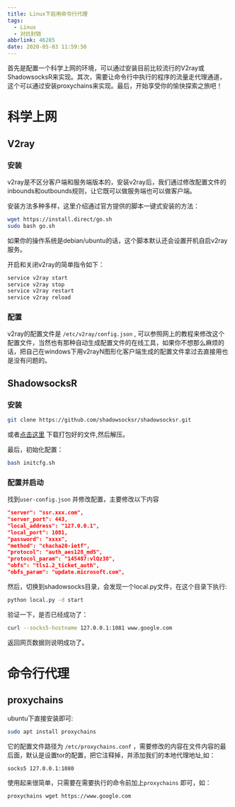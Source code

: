 ```yaml
---
title: Linux下启用命令行代理
tags: 
  - Linux
  - 对抗封锁
abbrlink: 46285
date: 2020-05-03 11:59:50
---
```


首先是配置一个科学上网的环境，可以通过安装目前比较流行的V2ray或ShadowsocksR来实现。其次，需要让命令行中执行的程序的流量走代理通道，这个可以通过安装proxychains来实现。最后，开始享受你的愉快探索之旅吧！

<!-- more -->

# 科学上网

## V2ray

### 安装

v2ray是不区分客户端和服务端版本的，安装v2ray后，我们通过修改配置文件的inbounds和outbounds规则，让它既可以做服务端也可以做客户端。

安装方法多种多样，这里介绍通过官方提供的脚本一键式安装的方法：

```bash
wget https://install.direct/go.sh
sudo bash go.sh
```

如果你的操作系统是debian/ubuntu的话，这个脚本默认还会设置开机自启v2ray服务。

开启和关闭v2ray的简单指令如下：

```bash
service v2ray start
service v2ray stop
service v2ray restart
service v2ray reload
```

### 配置

v2ray的配置文件是 `/etc/v2ray/config.json` , 可以参照网上的教程来修改这个配置文件，当然也有那种自动生成配置文件的在线工具，如果你不想那么麻烦的话，把自己在windows下用v2rayN图形化客户端生成的配置文件拿过去直接用也是没有问题的。

## ShadowsocksR

### 安装



```bash
git clone https://github.com/shadowsocksr/shadowsocksr.git
```

或者[点击这里](https://github.com/shadowsocksrr/shadowsocksr/releases) 下载打包好的文件,然后解压。

最后，初始化配置：

```bash
bash initcfg.sh
```

### 配置并启动

找到`user-config.json` 并修改配置，主要修改以下内容

```json
"server": "ssr.xxx.com",
"server_port": 443,
"local_address": "127.0.0.1", 
"local_port": 1081, 
"password": "xxxx",
"method": "chacha20-ietf",
"protocol": "auth_aes128_md5",
"protocol_param": "145487:vlQz38",
"obfs": "tls1.2_ticket_auth",
"obfs_param": "update.microsoft.com",
```

然后，切换到shadowsocks目录，会发现一个local.py文件，在这个目录下执行:

```bash
python local.py -d start
```

验证一下，是否已经成功了：

```bash
curl --socks5-hostname 127.0.0.1:1081 www.google.com
```

返回网页数据则说明成功了。

# 命令行代理

## proxychains

ubuntu下直接安装即可:

```bash
sudo apt install proxychains
```

它的配置文件路径为 `/etc/proxychains.conf` ，需要修改的内容在文件内容的最后面，默认是设置tor的配置，把它注释掉，并添加我们的本地代理地址,如：

```
socks5 127.0.0.1:1080
```

使用起来很简单，只需要在需要执行的命令前加上`proxychains` 即可，如：

```bash
proxychains wget https://www.google.com
```

